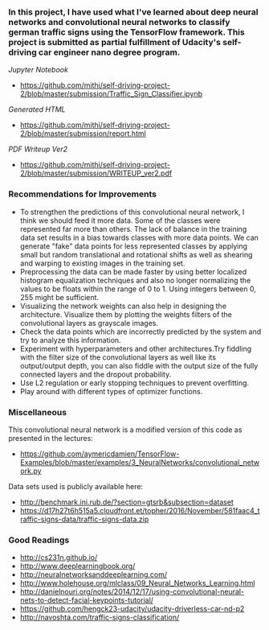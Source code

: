 
### In this project, I have used what I've learned about deep neural networks and convolutional neural networks to classify german traffic signs using the TensorFlow framework.  This project is submitted as partial fulfillment of Udacity's self-driving car engineer nano degree program.

*Jupyter Notebook*
- https://github.com/mithi/self-driving-project-2/blob/master/submission/Traffic_Sign_Classifier.ipynb

*Generated HTML*
- https://github.com/mithi/self-driving-project-2/blob/master/submission/report.html

*PDF Writeup Ver2*
- https://github.com/mithi/self-driving-project-2/blob/master/submission/WRITEUP_ver2.pdf

### Recommendations for Improvements

- To strengthen the predictions of this convolutional neural network, I think we should feed it more data. Some of the classes were represented far more than others. The lack of balance in the training data set results in a bias towards classes with more data points. We can generate "fake" data points for less represented classes by applying small but random translational and rotational shifts as well as shearing and warping to existing images in the training set. 
- Preprocessing the data can be made faster by using better localized histogram equalization techniques and also no longer normalizing the values to be floats within the range of 0 to 1. Using integers between 0, 255 might be sufficient.
- Visualizing the network weights can also help in designing the architecture. Visualize them by plotting the weights filters of the convolutional layers as grayscale images.
- Check the data points which are incorrectly predicted by the system and try to analyze this information.
- Experiment with hyperparameters and other architectures.Try fiddling with the filter size of the convolutional layers as well like its output/output depth, you can also fiddle with the output size of the fully connected layers and the dropout probability.
- Use L2 regulation or early stopping techniques to prevent overfitting. 
- Play around with different types of optimizer functions.


### Miscellaneous

This convolutional neural network is a modified version of this code as presented in the lectures:
- https://github.com/aymericdamien/TensorFlow-Examples/blob/master/examples/3_NeuralNetworks/convolutional_network.py

Data sets used is publicly available here:
- http://benchmark.ini.rub.de/?section=gtsrb&subsection=dataset 
- https://d17h27t6h515a5.cloudfront.et/topher/2016/November/581faac4_traffic-signs-data/traffic-signs-data.zip

### Good Readings

- http://cs231n.github.io/
- http://www.deeplearningbook.org/
- http://neuralnetworksanddeeplearning.com/
- http://www.holehouse.org/mlclass/09_Neural_Networks_Learning.html
- http://danielnouri.org/notes/2014/12/17/using-convolutional-neural-nets-to-detect-facial-keypoints-tutorial/
- https://github.com/hengck23-udacity/udacity-driverless-car-nd-p2
- http://navoshta.com/traffic-signs-classification/




